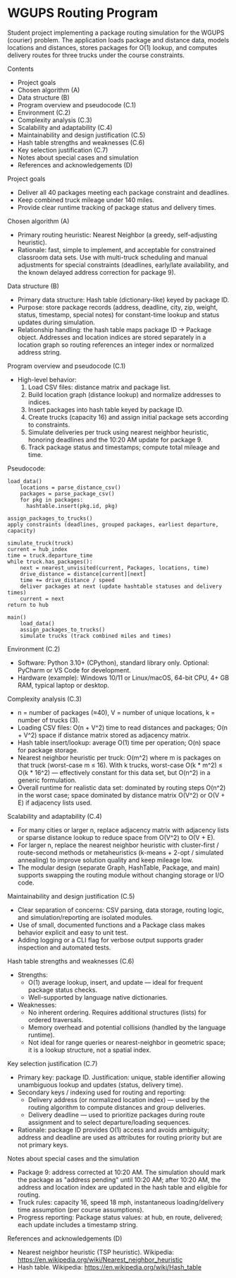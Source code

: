 # WGUPS Routing Program

Student project implementing a package routing simulation for the WGUPS (courier) problem. The application loads package and distance data, models locations and distances, stores packages for O(1) lookup, and computes delivery routes for three trucks under the course constraints.

Contents
- Project goals
- Chosen algorithm (A)
- Data structure (B)
- Program overview and pseudocode (C.1)
- Environment (C.2)
- Complexity analysis (C.3)
- Scalability and adaptability (C.4)
- Maintainability and design justification (C.5)
- Hash table strengths and weaknesses (C.6)
- Key selection justification (C.7)
- Notes about special cases and simulation
- References and acknowledgements (D)

Project goals
- Deliver all 40 packages meeting each package constraint and deadlines.
- Keep combined truck mileage under 140 miles.
- Provide clear runtime tracking of package status and delivery times.

Chosen algorithm (A)
- Primary routing heuristic: Nearest Neighbor (a greedy, self-adjusting heuristic).
- Rationale: fast, simple to implement, and acceptable for constrained classroom data sets. Use with multi-truck scheduling and manual adjustments for special constraints (deadlines, early/late availability, and the known delayed address correction for package 9).

Data structure (B)
- Primary data structure: Hash table (dictionary-like) keyed by package ID.
- Purpose: store package records (address, deadline, city, zip, weight, status, timestamp, special notes) for constant-time lookup and status updates during simulation.
- Relationship handling: the hash table maps package ID → Package object. Addresses and location indices are stored separately in a location graph so routing references an integer index or normalized address string.

Program overview and pseudocode (C.1)
- High-level behavior:
  1. Load CSV files: distance matrix and package list.
  2. Build location graph (distance lookup) and normalize addresses to indices.
  3. Insert packages into hash table keyed by package ID.
  4. Create trucks (capacity 16) and assign initial package sets according to constraints.
  5. Simulate deliveries per truck using nearest neighbor heuristic, honoring deadlines and the 10:20 AM update for package 9.
  6. Track package status and timestamps; compute total mileage and time.

Pseudocode:
```
load_data()
    locations = parse_distance_csv()
    packages = parse_package_csv()
    for pkg in packages:
      hashtable.insert(pkg.id, pkg)

assign_packages_to_trucks()
apply constraints (deadlines, grouped packages, earliest departure, capacity)
    
simulate_truck(truck)
current = hub_index
time = truck.departure_time
while truck.has_packages():
    next = nearest_unvisited(current, Packages, locations, time)
    drive_distance = distance[current][next]
    time += drive_distance / speed
    deliver packages at next (update hashtable statuses and delivery times)
    current = next
return to hub

main()
    load_data()
    assign_packages_to_trucks()
    simulate trucks (track combined miles and times)
```
Environment (C.2)
- Software: Python 3.10+ (CPython), standard library only. Optional: PyCharm or VS Code for development.
- Hardware (example): Windows 10/11 or Linux/macOS, 64-bit CPU, 4+ GB RAM, typical laptop or desktop.

Complexity analysis (C.3)
- n = number of packages (≈40), V = number of unique locations, k = number of trucks (3).
- Loading CSV files: O(n + V^2) time to read distances and packages; O(n + V^2) space if distance matrix stored as adjacency matrix.
- Hash table insert/lookup: average O(1) time per operation; O(n) space for package storage.
- Nearest neighbor heuristic per truck: O(m^2) where m is packages on that truck (worst-case m ≤ 16). With k trucks, worst-case O(k * m^2) ≤ O(k * 16^2) — effectively constant for this data set, but O(n^2) in a generic formulation.
- Overall runtime for realistic data set: dominated by routing steps O(n^2) in the worst case; space dominated by distance matrix O(V^2) or O(V + E) if adjacency lists used.

Scalability and adaptability (C.4)
- For many cities or larger n, replace adjacency matrix with adjacency lists or sparse distance lookup to reduce space from O(V^2) to O(V + E).
- For larger n, replace the nearest neighbor heuristic with cluster-first / route-second methods or metaheuristics (k-means + 2-opt / simulated annealing) to improve solution quality and keep mileage low.
- The modular design (separate Graph, HashTable, Package, and main) supports swapping the routing module without changing storage or I/O code.

Maintainability and design justification (C.5)
- Clear separation of concerns: CSV parsing, data storage, routing logic, and simulation/reporting are isolated modules.
- Use of small, documented functions and a Package class makes behavior explicit and easy to unit test.
- Adding logging or a CLI flag for verbose output supports grader inspection and automated tests.

Hash table strengths and weaknesses (C.6)
- Strengths:
  - O(1) average lookup, insert, and update — ideal for frequent package status checks.
  - Well-supported by language native dictionaries.
- Weaknesses:
  - No inherent ordering. Requires additional structures (lists) for ordered traversals.
  - Memory overhead and potential collisions (handled by the language runtime).
  - Not ideal for range queries or nearest-neighbor in geometric space; it is a lookup structure, not a spatial index.

Key selection justification (C.7)
- Primary key: package ID. Justification: unique, stable identifier allowing unambiguous lookup and updates (status, delivery time).
- Secondary keys / indexing used for routing and reporting:
  - Delivery address (or normalized location index) — used by the routing algorithm to compute distances and group deliveries.
  - Delivery deadline — used to prioritize packages during route assignment and to select departure/loading sequences.
- Rationale: package ID provides O(1) access and avoids ambiguity; address and deadline are used as attributes for routing priority but are not primary keys.

Notes about special cases and the simulation
- Package 9: address corrected at 10:20 AM. The simulation should mark the package as "address pending" until 10:20 AM; after 10:20 AM, the address and location index are updated in the hash table and eligible for routing.
- Truck rules: capacity 16, speed 18 mph, instantaneous loading/delivery time assumption (per course assumptions).
- Progress reporting: Package status values: at hub, en route, delivered; each update includes a timestamp string.

References and acknowledgements (D)
- Nearest neighbor heuristic (TSP heuristic). Wikipedia: https://en.wikipedia.org/wiki/Nearest_neighbor_heuristic
- Hash table. Wikipedia: https://en.wikipedia.org/wiki/Hash_table